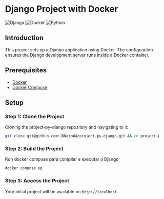 # Django Project with Docker

![Django](https://img.shields.io/badge/Django-5.0-green?style=for-the-badge&logo=django)
![Docker](https://img.shields.io/badge/Docker-26.1-blue?style=for-the-badge&logo=docker)
![Python](https://img.shields.io/badge/Python-3.20-blue?style=for-the-badge&logo=python)

## Introduction

This project sets up a Django application using Docker. The configuration ensures the Django development server runs inside a Docker container.

## Prerequisites

- [Docker](https://www.docker.com/get-started)
- [Docker Compose](https://docs.docker.com/compose/install/)

## Setup

### Step 1: Clone the Project

Cloning the project-py-django repository and navigating to it:

```sh
git clone git@github.com:JDNeto84/project-py-django.git && cd project-py-django
```

### Step 2: Build the Project

Run docker compose para compilar e executar o Django

```sh
docker compose up
```

### Step 3: Access the Project

Your initial project will be available on `http://localhost`
